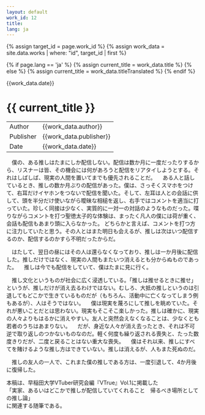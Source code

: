 ```yaml
---
layout: default
work_id: 12
title:
lang: ja
---
```


{% assign target_id = page.work_id %}
{% assign work_data = site.data.works | where: "id", target_id | first %}

{% if page.lang == 'ja' %}
  {% assign current_title = work_data.title %}
{% else %}
  {% assign current_title = work_data.titleTranslated %}
{% endif %}

<div class="small align_right">{{work_data.date}}</div>

# {{ current_title }}
<table>
  <tr>
    <td>Author</td>
    <td>{{work_data.author}}</td>
  </tr>
  <tr>
    <td>Publisher</td>
    <td>{{work_data.publisher}}</td>
  </tr>
  <tr>
    <td>Date</td>
    <td>{{work_data.date}}</td>
  </tr>
</table>

<article class="novel_text_field">
　僕の、ある推しはたまにしか配信しない。配信は数か月に一度だったりするから、リスナーは皆、その機会には何があろうと配信をリアタイしようとする。それはしばしば、現実の人間を置いてまでも優先されることだ。
　ある人と話しているとき、推しの数か月ぶりの配信があった。僕は、さっそくスマホをつけて、右耳だけイヤホンをつないで配信を聞いた。そして、左耳は人との会話に供して、頭を半分だけ使いながら曖昧な相槌を返し、右手ではコメントを適当に打っていた。珍しく同接は少なく、実質的に一対一の対話のようなものだった。喋りながらコメントを打つ聖徳太子的な体験は、まったく凡人の僕には荷が重く、会話も配信もあまり頭に入らなかった。
どちらかと言えば、コメントを打つ方に注力していたと思う。その人とはまた明日も会えるが、推しは次はいつ配信するのか、配信するのかすら不明だったからだ。

　はたして、翌日の昼にはその人は還らなくなっており、推しは一か月後に配信した。推しだけではなく、現実の人間もまたいつ消えるとも分からぬものであった。
　推しは今でも配信をしていて、僕はたまに見に行く。

　推し文化というものが社会に広く浸透している。「推しは推せるときに推せ」というが、推しだけが消え去るわけではない。むしろ、大抵の推しというのは引退してもどこかで生きているものだが（もちろん、活動中に亡くなってしまう例もあるが）、人はそうではない。
　僕は現実を蔑ろにして推しを眺めていた。それが悪いことだとは思わない。現実もそこそこ楽しかった。推しは確かに、現実の人々よりもはるかに消えやすい。友人と突然会えなくなることは、少なくとも若者のうちはあまりない。
　だが、身近な人々が消え去ったとき、それは不可逆で取り返しのつかないものなのだ。軽く何度も繰り返される喪失と、たった数度きりだが、二度と戻ることはない重大な喪失。
　僕はそれ以来、推しにすべてを賭けるような推し方はできていない。推しは消えるが、人もまた死ぬのだ。

　推しの友人の一人で、これまた僕の推しである方は、一度引退して、4か月後に復帰した。
</article>
<div class="small align_right">
本稿は、早稲田大学VTuber研究会編『VTrue』Vol.1に掲載した<br />
「実家、あるいはどこかで推しが配信していてくれること　帰るべき場所としての推し論」<br />
に関連する随筆である。
<div>